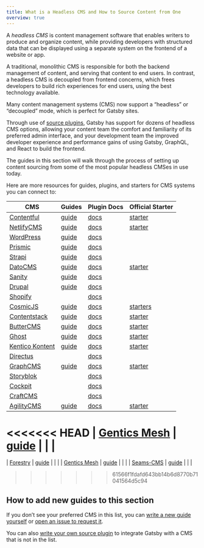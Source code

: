 ```yaml
---
title: What is a Headless CMS and How to Source Content from One
overview: true
---
```


A _headless CMS_ is content management software that enables writers to produce and organize content, while providing developers with structured data that can be displayed using a separate system on the frontend of a website or app.

A traditional, monolithic CMS is responsible for both the backend management of content, and serving that content to end users. In contrast, a headless CMS is decoupled from frontend concerns, which frees developers to build rich experiences for end users, using the best technology available.

Many content management systems (CMS) now support a “headless” or “decoupled” mode, which is perfect for Gatsby sites.

Through use of [source plugins](/plugins/?=source), Gatsby has support for dozens of headless CMS options, allowing your content team the comfort and familiarity of its preferred admin interface, and your development team the improved developer experience and performance gains of using Gatsby, GraphQL, and React to build the frontend.

The guides in this section will walk through the process of setting up content sourcing from some of the most popular headless CMSes in use today.

<GuideList slug={props.slug} />

<!--
  Ordering in this section is driven by Gatsby plugin downloads (/plugins/?=gatsby-source-) & CMS vendor size/adoption.
-->

Here are more resources for guides, plugins, and starters for CMS systems you can connect to:

| CMS                                           | Guides                                                                           | Plugin Docs                                          | Official Starter                                                    |
| --------------------------------------------- | -------------------------------------------------------------------------------- | ---------------------------------------------------- | ------------------------------------------------------------------- |
| [Contentful](https://www.contentful.com/)     | [guide](/docs/sourcing-from-contentful/)                                         | [docs](/packages/gatsby-source-contentful)           | [starter](/starters/contentful-userland/gatsby-contentful-starter/) |
| [NetlifyCMS](https://www.netlifycms.org/)     | [guide](/docs/sourcing-from-netlify-cms/)                                        | [docs](/packages/gatsby-plugin-netlify-cms)          | [starter](/starters/netlify-templates/gatsby-starter-netlify-cms/)  |
| [WordPress](https://www.wordpress.com/)       | [guide](/docs/sourcing-from-wordpress/)                                          | [docs](/packages/gatsby-source-wordpress)            |                                                                     |
| [Prismic](https://www.prismic.io/)            | [guide](/docs/sourcing-from-prismic/)                                            | [docs](/packages/gatsby-source-prismic)              |                                                                     |
| [Strapi](https://strapi.io/)                  | [guide](/blog/2018-1-18-strapi-and-gatsby/)                                      | [docs](/packages/gatsby-source-strapi)               |
| [DatoCMS](https://www.datocms.com/)           | [guide](https://www.gatsbyjs.com/guides/datocms/)                                | [docs](/packages/gatsby-source-datocms)              | [starter](/starters/datocms/gatsby-portfolio/)                      |
| [Sanity](https://www.sanity.io/)              | [guide](/docs/sourcing-from-sanity)                                              | [docs](/packages/gatsby-source-sanity/)              |
| [Drupal](https://www.drupal.com/)             | [guide](/docs/sourcing-from-drupal/)                                             | [docs](/packages/gatsby-source-drupal)               |                                                                     |
| [Shopify](https://www.shopify.com/)           |                                                                                  | [docs](/packages/gatsby-source-shopify)              |                                                                     |
| [CosmicJS](https://cosmicjs.com/)             | [guide](/blog/2018-06-07-build-a-gatsby-blog-using-the-cosmic-js-source-plugin/) | [docs](/packages/gatsby-source-cosmicjs)             | [starters](/starters/?s=cosmicjs&v=2)                               |
| [Contentstack](https://www.contentstack.com/) | [guide](/docs/sourcing-from-contentstack)                                        | [docs](/packages/gatsby-source-contentstack)         | [starter](/starters/contentstack/gatsby-starter-contentstack/)      |
| [ButterCMS](https://buttercms.com/)           | [guide](/docs/sourcing-from-buttercms/)                                          | [docs](/packages/gatsby-source-buttercms)            | [starter](/starters/ButterCMS/gatsby-starter-buttercms/)            |
| [Ghost](https://ghost.org/)                   | [guide](/docs/sourcing-from-ghost/)                                              | [docs](/packages/gatsby-source-ghost/)               | [starter](/starters/TryGhost/gatsby-starter-ghost/)                 |
| [Kentico Kontent](https://kontent.ai/)        | [guide](/docs/sourcing-from-kentico-kontent)                                     | [docs](/packages/@kentico/gatsby-source-kontent)     | [starter](/starters/Kentico/gatsby-starter-kontent/)                |
| [Directus](https://directus.io/)              |                                                                                  | [docs](/packages/gatsby-source-directus)             |
| [GraphCMS](https://graphcms.com/)             | [guide](/docs/sourcing-from-graphcms)                                            | [docs](/packages/gatsby-source-graphql)              | [starter](/starters/GraphCMS/gatsby-graphcms-tailwindcss-example/)  |
| [Storyblok](https://www.storyblok.com/)       |                                                                                  | [docs](/packages/gatsby-source-storyblok)            |
| [Cockpit](https://getcockpit.com/)            |                                                                                  | [docs](/packages/gatsby-plugin-cockpit)              |
| [CraftCMS](https://craftcms.com/)             |                                                                                  | [docs](/packages/gatsby-source-craftcms)             |
| [AgilityCMS](https://agilitycms.com/)         | [guide](/docs/sourcing-from-agilitycms/)                                         | [docs](/packages/@agility/gatsby-source-agilitycms/) | [starter](/starters/agility/agility-gatsby-starter/)                |
<<<<<<< HEAD
| [Gentics Mesh](https://getmesh.io)            | [guide](/docs/sourcing-from-gentics-mesh)                                        |                                                      |                                                                     |
=======
| [Forestry](https://forestry.io/)              | [guide](/docs/sourcing-from-forestry/)                                           |                                                      |                                                                     |
| [Gentics Mesh](https://getmesh.io)            | [guide](/docs/sourcing-from-gentics-mesh)                                        |                                                      |                                                                     |
| [Seams-CMS](https://seams-cms.com/)           | [guide](/docs/sourcing-from-seams-cms)                                           |                                                      |                                                                     |
>>>>>>> 61566f1fdafd643bb14b6d8770b71041564d5c94

## How to add new guides to this section

If you don’t see your preferred CMS in this list, you can [write a new guide yourself](/contributing/how-to-contribute/) or [open an issue to request it](https://github.com/gatsbyjs/gatsby/issues/new/choose).

You can also [write your own source plugin](/docs/creating-a-source-plugin/) to integrate Gatsby with a CMS that is not in the list.
